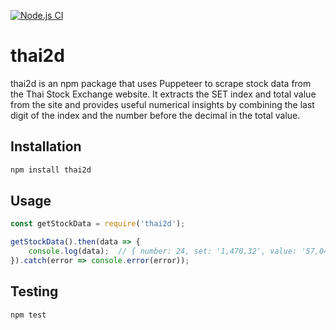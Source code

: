 [![Node.js CI](https://github.com/Thihasoehlaing/thai2d/actions/workflows/npm-publish.yml/badge.svg)](https://github.com/Thihasoehlaing/thai2d/actions/workflows/npm-publish.yml)

# thai2d
thai2d is an npm package that uses Puppeteer to scrape stock data from the Thai Stock Exchange website. It extracts the SET index and total value from the site and provides useful numerical insights by combining the last digit of the index and the number before the decimal in the total value.

## Installation
```bash
npm install thai2d
```

## Usage
```javascript
const getStockData = require('thai2d');

getStockData().then(data => {
    console.log(data);  // { number: 24, set: '1,470.32', value: '57,044.51' }
}).catch(error => console.error(error));

```

## Testing
```bash
npm test
```
